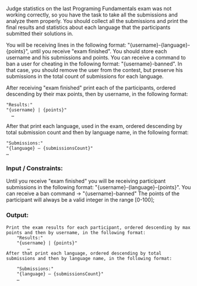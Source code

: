 Judge statistics on the last Programing Fundamentals exam was not working correctly, so you have the task to take all the submissions and analyze them properly. You should collect all the submissions and print the final results and statistics about each language that the participants submitted their solutions in.

You will be receiving lines in the following format: "{username}-{language}-{points}", until you receive "exam finished". You should store each username and his submissions and points. 
You can receive a command to ban a user for cheating in the following format: "{username}-banned". In that case, you should remove the user from the contest, but preserve his submissions in the total count of submissions for each language.

After receiving "exam finished" print each of the participants, ordered descending by their max points, then by username, in the following format:

    "Results:"
    "{username} | {points}"
      …
After that print each language, used in the exam, ordered descending by total submission count and then by language name, in the following format:

    "Submissions:"
    "{language} – {submissionsCount}"
    …

### Input / Constraints:

Until you receive "exam finished" you will be receiving participant submissions in the following format: "{username}-{language}-{points}".
You can receive a ban command -> "{username}-banned"
The points of the participant will always be a valid integer in the range [0-100];

### Output:

	Print the exam results for each participant, ordered descending by max points and then by username, in the following format: 
        "Results:"
        "{username} | {points}"
            …
	After that print each language, ordered descending by total submissions and then by language name, in the following format:

        "Submissions:"
        "{language} – {submissionsCount}"
        …
